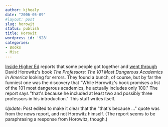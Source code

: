 ```yaml
---
author: kjhealy
date: "2006-05-09"
#layout: post
slug: horowit
status: publish
title: Horowit
wordpress_id: '928'
categories:
- Books
- Misc
---
```


[Inside Higher Ed](http://www.insidehighered.com/news/2006/05/09/report) reports that some people got together and [went through](http://www.freeexchangeoncampus.org/index.php?option=com_docman&Itemid=25) David Horowitz's book *The Professors: The 101 Most Dangerous Academics in America* looking for errors. They found a bunch, of course, but by far the funniest one was the discovery that "While Horowitz's book promises a list of the 101 most dangerous academics, he actually includes only 100." The report says "that's because he included at least two and possibly three professors in his introduction." This stuff writes itself.

*Update*: Post edited to make it clear that the "that's because …" quote was from the news report, and not Horowitz himself. (The report seems to be paraphrasing a response from Horowitz, though.)
